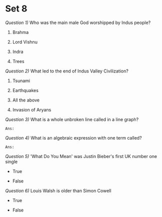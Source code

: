 #	Set 8

_Question 1)_	Who was the main male God worshipped by Indus people?

1.	Brahma

1.	Lord Vishnu

1.	Indra

1.	Trees




_Question 2)_	What led to the end of Indus Valley Civilization?

1.	Tsunami

1.	Earthquakes

1.	All the above

1.	Invasion of Aryans




_Question 3)_	What is a whole unbroken line called in a line graph?

	Ans:




_Question 4)_	What is an algebraic expression with one term called?

	Ans:




_Question 5)_	'What Do You Mean' was Justin Bieber's first UK number one single

*	True

*	False




_Question 6)_	Louis Walsh is older than Simon Cowell

*	True

*	False




